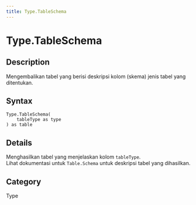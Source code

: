 ```yaml
---
title: Type.TableSchema
---
```


# Type.TableSchema


## Description

Mengembalikan tabel yang berisi deskripsi kolom (skema) jenis tabel yang ditentukan.


## Syntax

```powerquery
Type.TableSchema(
    tableType as type
) as table
```


## Details

Menghasilkan tabel yang menjelaskan kolom <code>tableType</code>.<br />Lihat dokumentasi untuk <code>Table.Schema</code> untuk deskripsi tabel yang dihasilkan.<br />



## Category
Type

